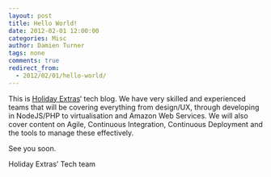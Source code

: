 ```yaml
---
layout: post
title: Hello World!
date: 2012-02-01 12:00:00
categories: Misc
author: Damien Turner
tags: none
comments: true
redirect_from:
  - 2012/02/01/hello-world/
---
```


This is [Holiday Extras](http://www.holidayextras.co.uk)‘ tech blog. We have very skilled and experienced teams that will be covering everything from design/UX, through developing in NodeJS/PHP to virtualisation and Amazon Web Services.  We will also cover content on Agile, Continuous Integration, Continuous  Deployment and the tools to manage these effectively.

See you soon.

Holiday Extras’ Tech team